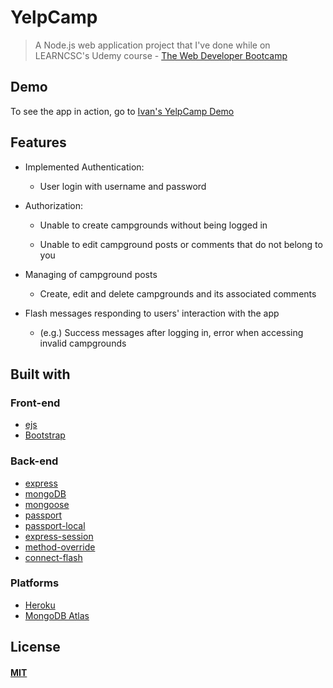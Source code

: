 # YelpCamp

> A Node.js web application project that I've done while on LEARNCSC's Udemy course - [The Web Developer Bootcamp](https://www.udemy.com/the-web-developer-bootcamp/)

## Demo

To see the app in action, go to [Ivan's YelpCamp Demo](https://shielded-mesa-04544.herokuapp.com/)

## Features

* Implemented Authentication:
  
  - User login with username and password

* Authorization:

  - Unable to create campgrounds without being logged in

  - Unable to edit campground posts or comments that do not belong to you

* Managing of campground posts

  - Create, edit and delete campgrounds and its associated comments

* Flash messages responding to users' interaction with the app

  - (e.g.) Success messages after logging in, error when accessing invalid campgrounds

## Built with

### Front-end

* [ejs](http://ejs.co/)
* [Bootstrap](https://getbootstrap.com)

### Back-end

* [express](https://expressjs.com/)
* [mongoDB](https://www.mongodb.com/)
* [mongoose](http://mongoosejs.com/)
* [passport](http://www.passportjs.org/)
* [passport-local](https://github.com/jaredhanson/passport-local#passport-local)
* [express-session](https://github.com/expressjs/session#express-session)
* [method-override](https://github.com/expressjs/method-override#method-override)
* [connect-flash](https://github.com/jaredhanson/connect-flash#connect-flash)

### Platforms

* [Heroku](https://www.heroku.com/)
* [MongoDB Atlas](https://www.mongodb.com/cloud/atlas)

## License

#### [MIT](./LICENSE)
